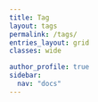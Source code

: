 ```yaml
---
title: Tag
layout: tags
permalink: /tags/
entries_layout: grid
classes: wide

author_profile: true
sidebar:
  nav: "docs"
---
```

